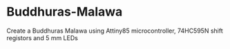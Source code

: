 # Buddhuras-Malawa
Create a Buddhuras Malawa using Attiny85 microcontroller, 74HC595N shift registors and 5 mm LEDs

